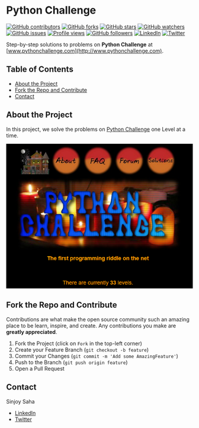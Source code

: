 # Python Challenge

[![GitHub contributors](https://img.shields.io/github/contributors/sinjoysaha/python-challenge.svg)](https://GitHub.com/sinjoysaha/python-challenge/graphs/contributors/)
[![GitHub forks](https://img.shields.io/github/forks/sinjoysaha/python-challenge.svg)](https://GitHub.com/sinjoysaha/python-challenge/network/)
[![GitHub stars](https://img.shields.io/github/stars/sinjoysaha/python-challenge.svg)](https://GitHub.com/sinjoysaha/python-challenge/stargazers/)
[![GitHub watchers](https://img.shields.io/github/watchers/sinjoysaha/python-challenge.svg)](https://GitHub.com/sinjoysaha/python-challenge/watchers/)
[![GitHub issues](https://img.shields.io/github/issues/sinjoysaha/python-challenge.svg)](https://GitHub.com/sinjoysaha/python-challenge/issues/)
[![Profile views](https://gpvc.arturio.dev/sinjoysaha)](https://GitHub.com/sinjoysaha/)
[![GitHub followers](https://img.shields.io/github/followers/sinjoysaha.svg)](https://github.com/sinjoysaha?tab=followers)
[![LinkedIn](https://img.shields.io/badge/-LinkedIn-black.svg?style=flat-square&logo=linkedin&color=545454)](https://linkedin.com/in/sinjoysaha)
[![Twitter](https://img.shields.io/badge/-Twitter-blue.svg?style=flat-square&logo=twitter&color=b3e0ff)](https://twitter.com/SinjoySaha)

Step-by-step solutions to problems on **Python Challenge** at [www.pythonchallenge.com](http://www.pythonchallenge.com).

## Table of Contents

* [About the Project](#about-the-project)
* [Fork the Repo and Contribute](#Fork-the-Repo-and-Contribute)
* [Contact](#contact)

## About the Project

In this project, we solve the problems on  [Python Challenge](http://www.pythonchallenge.com) one Level at a time.

[![Project Image](docs/images/python-challenge-projectimage.png)](https://github.com/sinjoysaha/python-challenge)

## Fork the Repo and Contribute

Contributions are what make the open source community such an amazing place to be learn, inspire, and create. Any contributions you make are **greatly appreciated**.

1. Fork the Project (click on `Fork` in the top-left corner)
2. Create your Feature Branch (`git checkout -b feature`)
3. Commit your Changes (`git commit -m 'Add some AmazingFeature'`)
4. Push to the Branch (`git push origin feature`)
5. Open a Pull Request

## Contact

Sinjoy Saha 
  * [LinkedIn](https://linkedin.com/in/sinjoysaha)
  * [Twitter](https://twitter.com/SinjoySaha)

